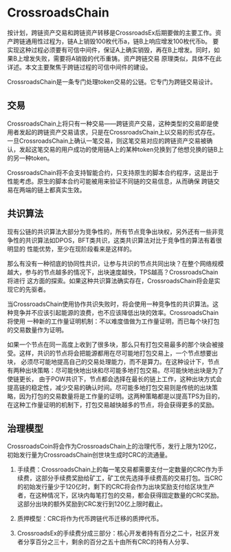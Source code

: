 # CrossroadsChain

按计划，跨链资产交易和跨链资产转移是CrossroadsEx后期要做的主要工作。资产跨链通用性过程为，链A上销毁100枚代币a，链B上响应增发100枚代币b。
要实现这种过程必须要有可信中间件，保证A上确实销毁，再在B上增发。同时，如果B上增发失败，需要将A销毁的代币重铸。资产跨链交易
原理类似，具体不在此详述。本文主要聚焦于跨链过程的可信中间件的建设。

CrossroadsChain是一条专门处理token交易的公链。它专门为跨链交易设计。

## 交易

CrossroadsChain上将只有一种交易——跨链资产交易，这种类型的交易即是使用者发起的跨链资产交易请求，只是在CrossroadsChain上以交易的形式存在。
一旦CrossroadsChain上确认一笔交易，则这笔交易对应的跨链资产交易被确认，发起这笔交易的用户成功的使用链A上的某种token兑换到了他想兑换的链B上
的另一种token。

CrossroadsChain将不会支持智能合约，只支持原生的脚本合约程序，这是出于性能考虑。原生的脚本合约可能被用来验证不同链的交易信息，从而确保
跨链交易在两端的链上都真实生效。

## 共识算法

现有公链的共识算法大部分为竞争性的，所有节点竞争出块权，另外还有一些非竞争性的共识算法如DPOS，BFT类共识，这类共识算法对比于竞争性的算法有着很明显的
性能优势，至少在现阶段看来是这样的。

那么有没有一种彻底的协同性共识，让参与共识的节点共同出块？在整个网络规模越大，参与的节点越多的情况下，出块速度越快，TPS越高？CrossroadsChain将进行
这方面的探索。如果这种共识算法确实存在，CrossroadsChain将会是实现它的先驱者。

当CrossroadsChain使用协作共识失败时，将会使用一种竞争性的共识算法。这种竞争并不应该引起能源的浪费，也不应该降低出块的效率。CrossroadsChain将使用
一种新的工作量证明机制：不以难度值做为工作量证明，而已每个块打包的交易数量作为证明。

如果一个节点在同一高度上收到了很多块，那么只有打包交易最多的那个块会被接受。这样，共识的节点将会把能源都用在尽可能地打包交易上，一个节点想要出块，
必须尽可能地提高自己的交易处理能力，而不是算力。在这种设计下，节点有两种出块策略：尽可能快地出块和尽可能多地打包交易。尽可能快地出块是为了使链更长，
由于POW共识下，节点都会选择在最长的链上工作，这种出块方式会提高链的稳定性，减少交易的确认时间。尽可能多地打包交易则是传统的出块策略，因为打包的交易数量将是工作量的证明。这两种策略都是以提高TPS为目的，在这种工作量证明的机制下，打包交易越快越多的节点，将会获得更多的奖励。

## 治理模型

CrossroadsCoin将会作为CrossroadsChain上的治理代币，发行上限为120亿，初始发行量为CrossroadsChain创世块生成时CRC的流通量。

1. 手续费：CrossroadsChain上的每一笔交易都需要支付一定数量的CRC作为手续费，这部分手续费奖励给矿工，矿工优先选择手续费高的交易打包。当CRC的初始发行量少于120亿时，剩下的CRC将会作为出块奖励支付给区块生产者，在这种情况下，区块内每笔打包的交易，都会获得固定数量的CRC奖励。这部分出块的额外奖励到CRC发行到120亿上限时截止。

2. 质押模型：CRC将作为代币跨链代币迁移的质押代币。

3. CrossroadsEx的手续费分成三部分：核心开发者持有百分之二十，社区开发者分享百分之三十，剩余的百分之五十由所有CRC的持有人分享、
